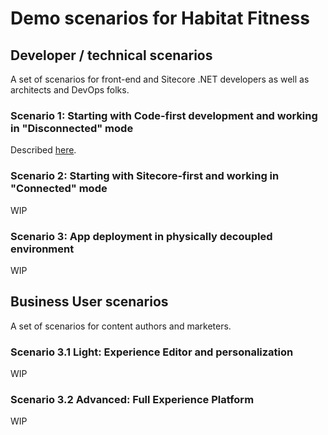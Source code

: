 # Demo scenarios for Habitat Fitness

## Developer / technical scenarios

A set of scenarios for front-end and Sitecore .NET developers as well as architects and DevOps folks.

### Scenario 1: Starting with Code-first development and working in "Disconnected" mode

Described [here](scenario1/readme.md).

### Scenario 2: Starting with Sitecore-first and working in "Connected" mode

WIP

### Scenario 3: App deployment in physically decoupled environment

WIP

## Business User scenarios

A set of scenarios for content authors and marketers.

### Scenario 3.1 Light: Experience Editor and personalization

WIP

### Scenario 3.2 Advanced: Full Experience Platform

WIP
